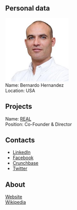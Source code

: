 ## Personal data
![bernardo hernandez photo](photo/bernardo_hernandez.jpg)  
Name:  Bernardo Hernandez  
Location: USA
## Projects 
Name: [REAL](../projects/real.md)  
Position: Co-Founder & Director
## Contacts
* [LinkedIn](https://www.linkedin.com/in/bernardohernandez/)    
* [Facebook](https://www.facebook.com/BernieHernie)  
* [Crunchbase](https://www.crunchbase.com/person/bernardo-hernandez#/entity)  
* [Twitter](https://twitter.com/BernieHernie)
## About
[Website](http://www.bernardohernandez.com/)  
[Wikipedia](https://en.wikipedia.org/wiki/Bernardo_Hern%C3%A1ndez_Gonz%C3%A1lez)
